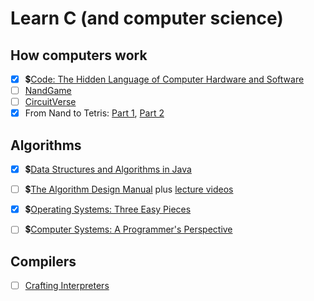 # Learn C (and computer science)

## How computers work

- [x] 💲[Code: The Hidden Language of Computer Hardware and Software](https://www.informit.com/store/code-the-hidden-language-of-computer-hardware-and-software-9780137909100)
- [ ] [NandGame](https://nandgame.com)
- [ ] [CircuitVerse](https://circuitverse.org/)
- [x] From Nand to Tetris: [Part 1](https://www.coursera.org/learn/build-a-computer), [Part 2](https://www.coursera.org/learn/nand2tetris2)

## Algorithms

- [x] 💲[Data Structures and Algorithms in Java](https://www.amazon.com/Data-Structures-Algorithms-Java-2nd/dp/0672324539)
- [ ] 💲[The Algorithm Design Manual](https://www.algorist.com/) plus [lecture videos](https://www3.cs.stonybrook.edu/~skiena/373/videos/)


- [x] 💲[Operating Systems: Three Easy Pieces](http://pages.cs.wisc.edu/~remzi/OSTEP/)
- [ ] 💲[Computer Systems: A Programmer's Perspective](https://csapp.cs.cmu.edu/)
     
## Compilers

- [ ] [Crafting Interpreters](https://craftinginterpreters.com/)
